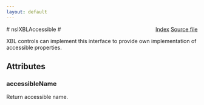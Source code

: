 ```yaml
---
layout: default
---
```

<div class='links' style='float:right'><a href="../index.html">Index</a>
<a href="http://dxr.mozilla.org/mozilla-central/source/accessible/interfaces/nsIXBLAccessible.idl">Source file</a>
</div>
# nsIXBLAccessible #
  
XBL controls can implement this interface to provide own implementation of  
accessible properties.  
  

## Attributes ##

### accessibleName ###
  
Return accessible name.  
  
